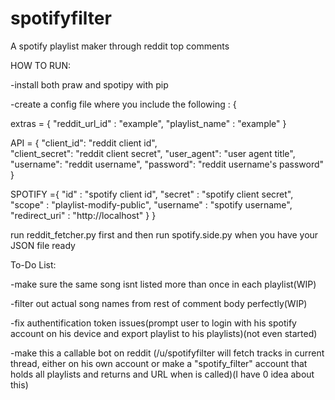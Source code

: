 # spotifyfilter

A spotify playlist maker through reddit top comments

HOW TO RUN:

-install both praw and spotipy with pip

-create a config file where you include the following :
{

extras =  {
    "reddit_url_id" : "example",
    "playlist_name" : "example"
}

API = {
    "client_id": "reddit client id",       
    "client_secret": "reddit client secret",
    "user_agent": "user agent title",
    "username": "reddit username",
    "password": "reddit username's password"
}

SPOTIFY ={
    "id" : "spotify client id",
    "secret" : "spotify client secret",
    "scope" : "playlist-modify-public",
    "username" : "spotify username",
    "redirect_uri" : "http://localhost"
    }
}

run reddit_fetcher.py first and then run spotify.side.py when you have your JSON file ready

To-Do List:

-make sure the same song isnt listed more than once in each playlist(WIP)

-filter out actual song names from rest of comment body perfectly(WIP)

-fix authentification token issues(prompt user to login with his spotify account on his device and export playlist to his playlists)(not even started)

-make this a callable bot on reddit (/u/spotifyfilter will fetch tracks in current thread, either on his own account or make a "spotify_filter" account that holds all playlists and returns and URL when is called)(I have 0 idea about this)
